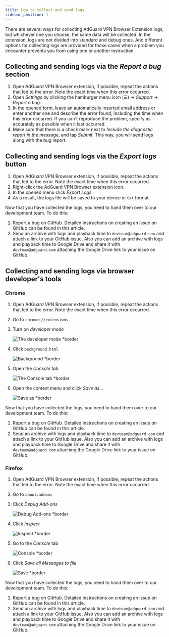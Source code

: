 ```yaml
---
title: How to collect and send logs
sidebar_position: 1
---
```


There are several ways for collecting AdGuard VPN Browser Extension logs, but whichever one you choose, the same data will be collected. In the extension, logs are not divided into standard and debug ones. And different options for collecting logs are provided for those cases when a problem you encounter prevents you from using one or another instruction.

## Collecting and sending logs via the *Report a bug* section

1.  Open AdGuard VPN Browser extension, if possible, repeat the actions that led to the error. Note the exact time when this error occurred.
2.  Open *Settings* by clicking the hamburger menu icon (☰) → *Support* → *Report a bug*.
3.  In the opened form, leave an automatically inserted email address or enter another one and describe the error found, including the time when this error occurred. If you can't reproduce the problem, specify as accurately as possible when it last occurred.
4.  Make sure that there is a check mark next to *Include the diagnostic report in the message*, and tap *Submit*. This way, you will send logs along with the bug report.  

## Collecting and sending logs via the *Export logs* button

1.  Open AdGuard VPN Browser extension, if possible, repeat the actions that led to the error. Note the exact time when this error occurred. 
2.  Right-click the AdGuard VPN Browser extension icon. 
3.  In the opened menu click *Export Logs*.
4.  As a result, the logs file will be saved to your device in `txt` format.

Now that you have collected the logs, you need to hand them over to our development team. To do this: 

1.  Report a bug on GitHub. Detailed instructions on creating an issue on GitHub can be found in this article.  
2.  Send an archive with logs and playback time to `devteam@adguard.com` and attach a link to your GitHub issue. Also you can add an archive with logs and playback time to Google Drive and share it with `devteam@adguard.com` attaching the Google Drive link to your issue on GitHub.

## Collecting and sending logs via browser developer's tools

### Chrome

1.  Open AdGuard VPN Browser extension, if possible, repeat the actions that led to the error. Note the exact time when this error occurred. 
2.  Go to `chrome://extensions`
3.  Turn on *developer mode*

    ![The developer mode *border](https://cdn.adguardvpn.com/content/kb/vpn/browser_extension/dev_mode.png)

4.  Click `background.html`

    ![Background *border](https://cdn.adguardvpn.com/content/kb/vpn/browser_extension/backgroung.png)

5.  Open the *Console tab*

    ![The Console tab *border](https://cdn.adguardvpn.com/content/kb/vpn/browser_extension/console.png)

6.  Open the context menu and click *Save as…*

    ![Save as *border](https://cdn.adguardvpn.com/content/kb/vpn/browser_extension/save.png)

Now that you have collected the logs, you need to hand them over to our development team. To do this: 

1.  Report a bug on GitHub. Detailed instructions on creating an issue on GitHub can be found in this article. 
2.  Send an archive with logs and playback time to `devteam@adguard.com` and attach a link to your GitHub issue. Also you can add an archive with logs and playback time to Google Drive and share it with `devteam@adguard.com` attaching the Google Drive link to your issue on GitHub.

### Firefox

1.  Open AdGuard VPN Browser extension, if possible, repeat the actions that led to the error. Note the exact time when this error occurred. 
2.  Go to `about:addons`
3.  Click *Debug Add-ons*

    ![Debug Add-ons *border](https://cdn.adguardvpn.com/content/kb/vpn/browser_extension/add-ons.png)

4.  Click *Inspect*

    ![Inspect *border](https://cdn.adguardvpn.com/content/kb/vpn/browser_extension/inspect.png)

5.  Go to the *Console* tab

    ![Console *border](https://cdn.adguardvpn.com/content/kb/vpn/browser_extension/ff_console.png)

6.  Click *Save all Messages to file*

    ![Save *border](https://cdn.adguardvpn.com/content/kb/vpn/browser_extension/save-to-file.png)

Now that you have collected the logs, you need to hand them over to our development team. To do this: 

1.  Report a bug on GitHub. Detailed instructions on creating an issue on GitHub can be found in this article. 
2.  Send an archive with logs and playback time to `devteam@adguard.com` and attach a link to your GitHub issue. Also you can add an archive with logs and playback time to Google Drive and share it with `devteam@adguard.com` attaching the Google Drive link to your issue on GitHub.